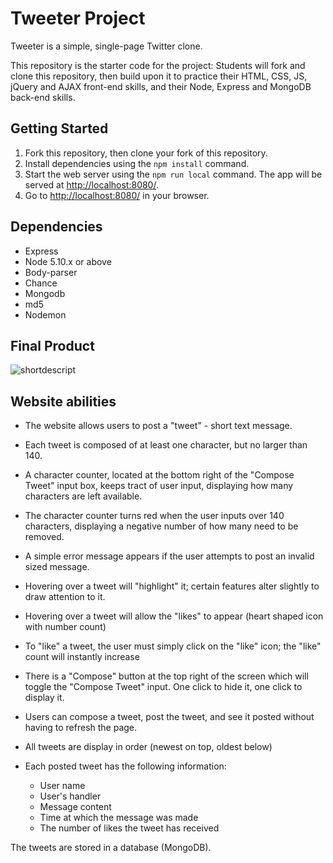 # Tweeter Project

Tweeter is a simple, single-page Twitter clone.

This repository is the starter code for the project: Students will fork and clone this repository, then build upon it to practice their HTML, CSS, JS, jQuery and AJAX front-end skills, and their Node, Express and MongoDB back-end skills.

## Getting Started

1. Fork this repository, then clone your fork of this repository.
2. Install dependencies using the `npm install` command.
3. Start the web server using the `npm run local` command. The app will be served at <http://localhost:8080/>.
4. Go to <http://localhost:8080/> in your browser.

## Dependencies

- Express
- Node 5.10.x or above
- Body-parser
- Chance
- Mongodb
- md5
- Nodemon

## Final Product
![shortdescript](urlofpic)

## Website abilities

- The website allows users to post a "tweet" - short text message.
- Each tweet is composed of at least one character, but no larger than 140.
- A character counter, located at the bottom right of the "Compose Tweet" input box, keeps tract of user input, displaying how many characters are left available.
- The character counter turns red when the user inputs over 140 characters, displaying a negative number of how many need to be removed.
- A simple error message appears if the user attempts to post an invalid sized message.
- Hovering over a tweet will "highlight" it; certain features alter slightly to draw attention to it.
- Hovering over a tweet will allow the "likes" to appear (heart shaped icon with number count)
- To "like" a tweet, the user must simply click on the "like" icon; the "like" count will instantly increase

- There is a "Compose" button at the top right of the screen which will toggle the "Compose Tweet" input.  One click to hide it, one click to display it.
- Users can compose a tweet, post the tweet, and see it posted without having to refresh the page.
- All tweets are display in order (newest on top, oldest below)

- Each posted tweet has the following information:
    - User name
    - User's handler
    - Message content
    - Time at which the message was made
    - The number of likes the tweet has received

The tweets are stored in a database (MongoDB).
